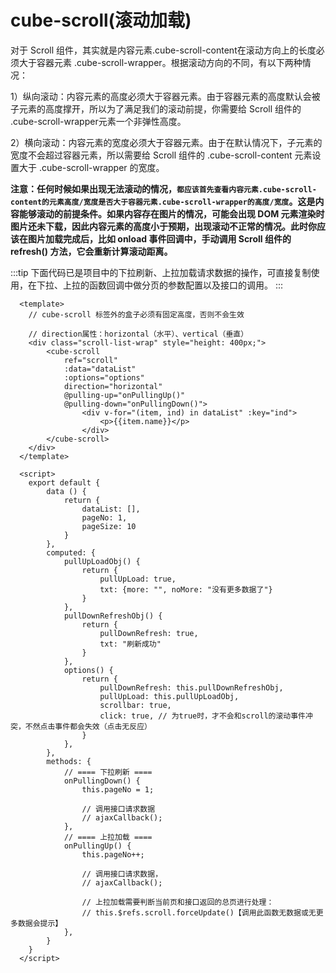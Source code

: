 # cube-scroll(滚动加载)

对于 Scroll 组件，其实就是内容元素.cube-scroll-content在滚动方向上的长度必须大于容器元素 .cube-scroll-wrapper。根据滚动方向的不同，有以下两种情况：

1）纵向滚动：内容元素的高度必须大于容器元素。由于容器元素的高度默认会被子元素的高度撑开，所以为了满足我们的滚动前提，你需要给 Scroll 组件的 .cube-scroll-wrapper元素一个非弹性高度。

2）横向滚动：内容元素的宽度必须大于容器元素。由于在默认情况下，子元素的宽度不会超过容器元素，所以需要给 Scroll 组件的 .cube-scroll-content 元素设置大于 .cube-scroll-wrapper 的宽度。

**注意：任何时候如果出现无法滚动的情况，`都应该首先查看内容元素.cube-scroll-content的元素高度/宽度是否大于容器元素.cube-scroll-wrapper的高度/宽度`。这是内容能够滚动的前提条件。如果内容存在图片的情况，可能会出现 DOM 元素渲染时图片还未下载，因此内容元素的高度小于预期，出现滚动不正常的情况。此时你应该在图片加载完成后，比如 onload 事件回调中，手动调用 Scroll 组件的 refresh() 方法，它会重新计算滚动距离。**


:::tip
下面代码已是项目中的下拉刷新、上拉加载请求数据的操作，可直接复制使用，在下拉、上拉的函数回调中做分页的参数配置以及接口的调用。
:::


```vue
  <template>
    // cube-scroll 标签外的盒子必须有固定高度，否则不会生效

    // direction属性：horizontal（水平）、vertical（垂直）
    <div class="scroll-list-wrap" style="height: 400px;">
        <cube-scroll
            ref="scroll"
            :data="dataList"
            :options="options"
            direction="horizontal"
            @pulling-up="onPullingUp()"
            @pulling-down="onPullingDown()">
                <div v-for="(item, ind) in dataList" :key="ind">
                    <p>{{item.name}}</p>
                </div>
        </cube-scroll>
    </div>
  </template>

  <script>
	export default {
		data () {
			return {
                dataList: [],
                pageNo: 1,
                pageSize: 10
            }
		},
        computed: {
            pullUpLoadObj() {
                return {
                    pullUpLoad: true,
                    txt: {more: "", noMore: "没有更多数据了"}
                }
            },
            pullDownRefreshObj() {
                return {
                    pullDownRefresh: true,
                    txt: "刷新成功"
                }
            },
            options() {
                return {
                    pullDownRefresh: this.pullDownRefreshObj,
                    pullUpLoad: this.pullUpLoadObj,
                    scrollbar: true,
                    click: true, // 为true时，才不会和scroll的滚动事件冲突，不然点击事件都会失效（点击无反应）
                }
            },
        },
        methods: {
            // ==== 下拉刷新 ==== 
            onPullingDown() {
                this.pageNo = 1;

                // 调用接口请求数据
                // ajaxCallback();
            },
            // ==== 上拉加载 ====
            onPullingUp() { 
                this.pageNo++;

                // 调用接口请求数据，
                // ajaxCallback();

                // 上拉加载需要判断当前页和接口返回的总页进行处理：
                // this.$refs.scroll.forceUpdate()【调用此函数无数据或无更多数据会提示】
            },
        }
	}
  </script>	
```
  